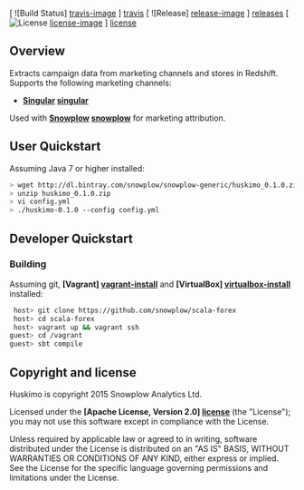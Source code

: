 [ ![Build Status] [travis-image] ] [travis] [ ![Release] [release-image] ] [releases] [ ![License] [license-image] ] [license]

## Overview

Extracts campaign data from marketing channels and stores in Redshift. Supports the following marketing channels:

* **[Singular] [singular]**

Used with **[Snowplow] [snowplow]** for marketing attribution.

## User Quickstart

Assuming Java 7 or higher installed:

```bash
> wget http://dl.bintray.com/snowplow/snowplow-generic/huskimo_0.1.0.zip
> unzip huskimo_0.1.0.zip
> vi config.yml
> ./huskimo-0.1.0 --config config.yml
```

## Developer Quickstart

### Building

Assuming git, **[Vagrant] [vagrant-install]** and **[VirtualBox] [virtualbox-install]** installed:

```bash
 host> git clone https://github.com/snowplow/scala-forex
 host> cd scala-forex
 host> vagrant up && vagrant ssh
guest> cd /vagrant
guest> sbt compile
```

## Copyright and license

Huskimo is copyright 2015 Snowplow Analytics Ltd.

Licensed under the **[Apache License, Version 2.0] [license]** (the "License");
you may not use this software except in compliance with the License.

Unless required by applicable law or agreed to in writing, software
distributed under the License is distributed on an "AS IS" BASIS,
WITHOUT WARRANTIES OR CONDITIONS OF ANY KIND, either express or implied.
See the License for the specific language governing permissions and
limitations under the License.

[travis]: https://travis-ci.org/snowplow/huskimo
[travis-image]: https://travis-ci.org/snowplow/huskimo.png?branch=master

[release-image]: http://img.shields.io/badge/release-0.1.0-blue.svg?style=flat
[releases]: https://github.com/snowplow/huskimo/releases

[license-image]: http://img.shields.io/badge/license-Apache--2-blue.svg?style=flat
[license]: http://www.apache.org/licenses/LICENSE-2.0

[singular]: https://www.singular.net

[snowplow]: https://github.com/snowplow/snowplow

[vagrant-install]: http://docs.vagrantup.com/v2/installation/index.html
[virtualbox-install]: https://www.virtualbox.org/wiki/Downloads
